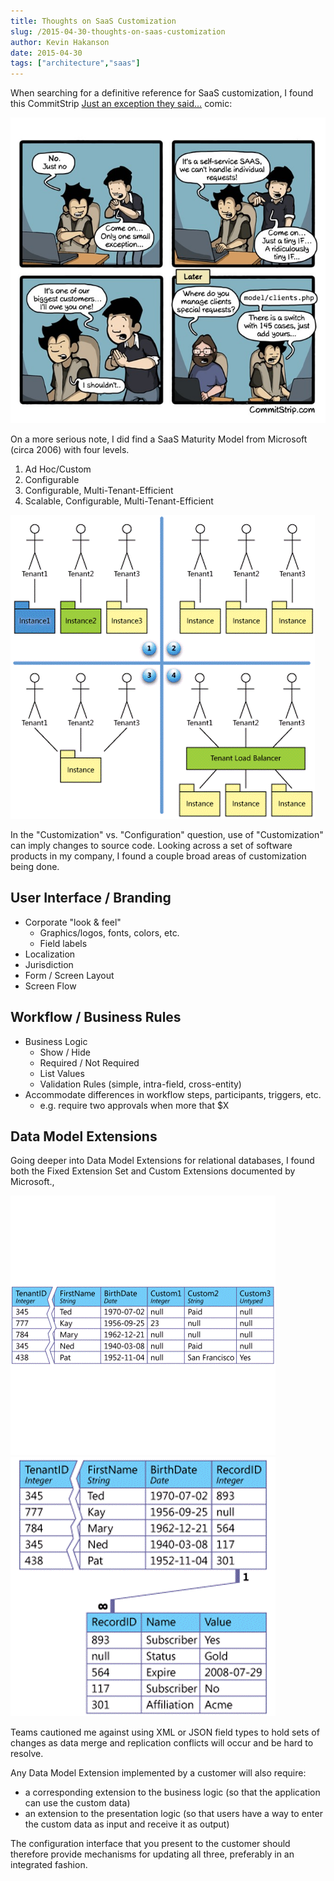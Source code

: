 ```yaml
---
title: Thoughts on SaaS Customization
slug: /2015-04-30-thoughts-on-saas-customization
author: Kevin Hakanson
date: 2015-04-30
tags: ["architecture","saas"]
---
```


When searching for a definitive reference for SaaS customization, I found this CommitStrip [Just an exception they said…](https://www.commitstrip.com/en/2015/04/07/just-an-exception-they-said/) comic:

![CommitStrip](images/commitstrip.jpg)

On a more serious note, I did find a SaaS Maturity Model from Microsoft (circa 2006) with four levels.

1. Ad Hoc/Custom
2. Configurable
3. Configurable, Multi-Tenant-Efficient
4. Scalable, Configurable, Multi-Tenant-Efficient

![SaaS Maturity Model](images/saas-maturity-model.gif)

In the "Customization" vs. "Configuration" question, use of "Customization" can imply changes to source code.  Looking across a set of software products in my company, I found a couple broad areas of customization being done.

## User Interface / Branding
- Corporate "look & feel"
  - Graphics/logos, fonts, colors, etc.
  - Field labels
- Localization
- Jurisdiction
- Form / Screen Layout
- Screen Flow

## Workflow / Business Rules
- Business Logic
  - Show / Hide
  - Required / Not Required
  - List Values
  - Validation Rules (simple, intra-field, cross-entity)
- Accommodate differences in workflow steps, participants, triggers, etc.
  - e.g. require two approvals when more that $X

## Data Model Extensions

Going deeper into Data Model Extensions for relational databases, I found both the Fixed Extension Set and Custom Extensions documented by Microsoft., 

![Fixed Extension Set](images/fixed-extension-set.gif)
![Custom Extensions](images/custom-extensions.gif)

Teams cautioned me against using XML or JSON field types to hold sets of changes as data merge and replication conflicts will occur and be hard to resolve.

Any Data Model Extension implemented by a customer will also require:
- a corresponding extension to the business logic (so that the application can use the custom data)
- an extension to the presentation logic (so that users have a way to enter the custom data as input and receive it as output)

The configuration interface that you present to the customer should therefore provide mechanisms for updating all three, preferably in an integrated fashion.
